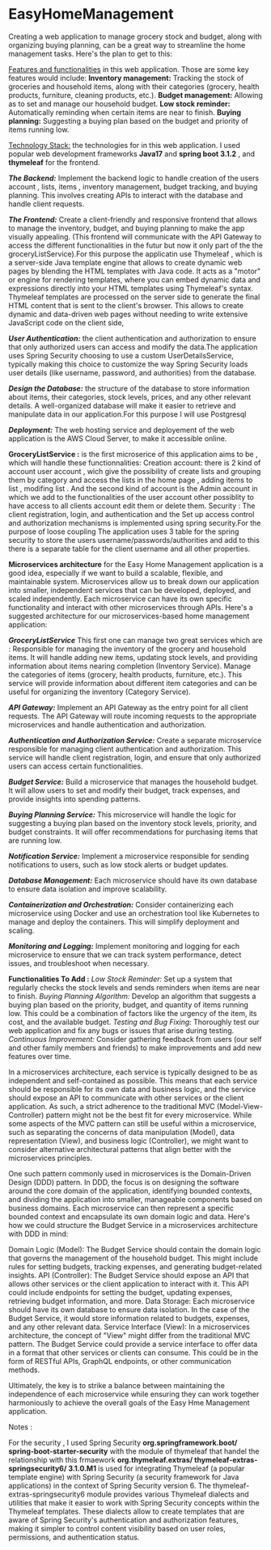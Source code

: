 # EasyHomeManagement
Creating a web application to manage  grocery stock and budget, along with organizing buying planning, can be a great way to streamline the home management tasks. Here's the plan to get to this:

<u>Features and functionalities</u> in this web application. Those are some key features would include:
**Inventory management:** Tracking the stock of groceries and household items, along with their categories (grocery, health products, furniture, cleaning products, etc.).
**Budget management:** Allowing as to set and manage our household budget.
**Low stock reminder:** Automatically reminding when certain items are near to finish.
**Buying planning:** Suggesting a buying plan based on the budget and priority of items running low.

<u>Technology Stack:</u> the technologies for in this web application. I used popular web development frameworks **Java17** and **spring boot 3.1.2** , and **thymeleaf** for the frontend.

***The Backend:*** Implement the backend logic to handle creation of the users account , lists, items , inventory management, budget tracking, and buying planning. This involves creating APIs to interact with the database and handle client requests.

***The Frontend:*** Create a client-friendly and responsive frontend that allows  to manage the inventory, budget, and buying planning to make the app visually appealing. (This frontend will communicate with the API Gateway to access the different functionalities in the futur but now it only part of the the groceryListService).For this purpose the applicatin use Thymeleaf , which is a server-side Java template engine that allows to create dynamic web pages by blending the HTML templates with Java code. It acts as a "motor" or engine for rendering templates, where you can embed dynamic data and expressions directly into your HTML templates using Thymeleaf's syntax. Thymeleaf templates are processed on the server side to generate the final HTML content that is sent to the client's browser. This allows to create dynamic and data-driven web pages without needing to write extensive JavaScript code on the client side, 

***User Authentication:*** the client authentication and authorization to ensure that only authorized users can access and modify the data.The application uses Spring Security choosing to use a custom UserDetailsService, typically making this choice to customize the way Spring Security loads user details (like username, password, and authorities) from the database.

***Design the Database:*** the structure of the database to store information about items, their categories, stock levels, prices, and any other relevant details. A well-organized database will make it easier to retrieve and manipulate data in our application.For this purpose I will use Postgresql 

***Deployment:*** The web hosting service and deployement of the web application is the AWS Cloud Server, to make it accessible online.

**GroceryListService :** is the first microserice of this application aims to be  , which will handle these functionnalities: 
Creation account: there is 2 kind of account user account , wich give the possibility of create lists and grouping them by category and access the lists in the home page  , adding items to list , modifing list .
And the second kind of account is the Admin account in which we add to the functionalities of the user account other possiblity to have access to all clients account edit them or delete them.
Security : The client registration, login, and authentication and the Set up access control and authorization mechanisms is implemented using spring security.For the purpose of loose coupling The application uses 3 table for the spring security to store the users username/passwords/authorities and add to this there is a separate table for the client username and all other properties.

**Microservices architecture** for the Easy Home Management application is a good idea, especially if we want to build a scalable, flexible, and maintainable system. Microservices allow us to break down our application into smaller, independent services that can be developed, deployed, and scaled independently. Each microservice can have its own specific functionality and interact with other microservices through APIs. Here's a suggested architecture for our microservices-based home management application:

***GroceryListService*** This first one can manage two great services which are : 
Responsible for managing the inventory of the grocery and household items. It will handle adding new items, updating stock levels, and providing information about items nearing completion (Inventory Service).
Manage the categories of items (grocery, health products, furniture, etc.). This service will provide information about different item categories and can be useful for organizing the inventory (Category Service).

***API Gateway:*** Implement an API Gateway as the entry point for all client requests. The API Gateway will route incoming requests to the appropriate microservices and handle authentication and authorization.

***Authentication and Authorization Service:*** Create a separate microservice responsible for managing client authentication and authorization. This service will handle client registration, login, and ensure that only authorized users can access certain functionalities.

***Budget Service:*** Build a microservice that manages the household budget. It will allow users to set and modify their budget, track expenses, and provide insights into spending patterns.

***Buying Planning Service:*** This microservice will handle the logic for suggesting a buying plan based on the inventory stock levels, priority, and budget constraints. It will offer recommendations for purchasing items that are running low.

***Notification Service:*** Implement a microservice responsible for sending notifications to users, such as low stock alerts or budget updates.

***Database Management:*** Each microservice should have its own database to ensure data isolation and improve scalability. 

***Containerization and Orchestration:*** Consider containerizing each microservice using Docker and use an orchestration tool like Kubernetes to manage and deploy the containers. This will simplify deployment and scaling.

***Monitoring and Logging:*** Implement monitoring and logging for each microservice to ensure that we can track system performance, detect issues, and troubleshoot when necessary.

__Functionalities To Add :__
*Low Stock Reminder:* Set up a system that regularly checks the stock levels and sends  reminders when items are near to finish.
*Buying Planning Algorithm:* Develop an algorithm that suggests a buying plan based on the priority, budget, and quantity of items running low. This could be a combination of factors like the urgency of the item, its cost, and the available budget.
*Testing and Bug Fixing:* Thoroughly test our web application and fix any bugs or issues that arise during testing.
*Continuous Improvement:* Consider gathering feedback from users (our self and other family members and friends) to make improvements and add new features over time.




In a microservices architecture, each service is typically designed to be as independent and self-contained as possible. This means that each service should be responsible for its own data and business logic, and the service should expose an API to communicate with other services or the client application. As such, a strict adherence to the traditional MVC (Model-View-Controller) pattern might not be the best fit for every microservice.
While some aspects of the MVC pattern can still be useful within a microservice, such as separating the concerns of data manipulation (Model), data representation (View), and business logic (Controller), we might want to consider alternative architectural patterns that align better with the microservices principles.

One such pattern commonly used in microservices is the Domain-Driven Design (DDD) pattern. In DDD, the focus is on designing the software around the core domain of the application, identifying bounded contexts, and dividing the application into smaller, manageable components based on business domains. Each microservice can then represent a specific bounded context and encapsulate its own domain logic and data.
Here's how we could structure the Budget Service in a microservices architecture with DDD in mind:

Domain Logic (Model): The Budget Service should contain the domain logic that governs the management of the household budget. This might include rules for setting budgets, tracking expenses, and generating budget-related insights.
API (Controller): The Budget Service should expose an API that allows other services or the client application to interact with it. This API could include endpoints for setting the budget, updating expenses, retrieving budget information, and more.
Data Storage: Each microservice should have its own database to ensure data isolation. In the case of the Budget Service, it would store information related to budgets, expenses, and any other relevant data.
Service Interface (View): In a microservices architecture, the concept of "View" might differ from the traditional MVC pattern. The Budget Service could provide a service interface to offer data in a format that other services or clients can consume. This could be in the form of RESTful APIs, GraphQL endpoints, or other communication methods.

Ultimately, the key is to strike a balance between maintaining the independence of each microservice while ensuring they can work together harmoniously to achieve the overall goals of the Easy Hme Management application.

Notes : 

For the security , I used Spring Security **org.springframework.boot/ spring-boot-starter-security** with the module of thymeleaf  that handel the relationship with this frmaework **org.thymeleaf.extras/ thymeleaf-extras-springsecurity6/ 3.1.0.M1** is used for integrating Thymeleaf (a popular template engine) with Spring Security (a security framework for Java applications) in the  context of Spring Security version 6. 
The thymeleaf-extras-springsecurity6 module provides various Thymeleaf dialects and utilities that make it easier to work with Spring Security concepts within the Thymeleaf templates. These dialects allow to create templates that are aware of Spring Security's authentication and authorization features, making it simpler to control content visibility based on user roles, permissions, and authentication status.
